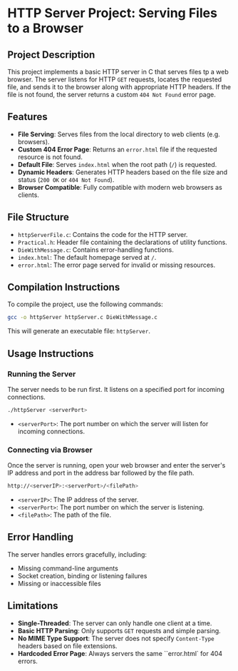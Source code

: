 # HTTP Server Project: Serving Files to a Browser

## Project Description
This project implements a basic HTTP server in C that serves files tp a web browser. The server listens for HTTP ``GET`` requests, locates the requested file, and sends it to the browser along with appropriate HTTP headers. If the file is not found, the server returns a custom ``404 Not Found`` error page.

## Features
- **File Serving**: Serves files from the local directory to web clients (e.g. browsers).
- **Custom 404 Error Page**: Returns an ``error.html`` file if the requested resource is not found.
- **Default File**: Serves ``index.html`` when the root path (``/``) is requested.
- **Dynamic Headers**: Generates HTTP headers based on the file size and status (``200 OK`` or ``404 Not Found``).
- **Browser Compatible**: Fully compatible with modern web browsers as clients.

## File Structure
- ``httpServerFile.c``: Contains the code for the HTTP server.
- ``Practical.h``: Header file containing the declarations of utility functions.
- ``DieWithMessage.c``: Contains error-handling functions.
- ``index.html``: The default homepage served at ``/``.
- ``error.html``: The error page served for invalid or missing resources.

## Compilation Instructions
To compile the project, use the following commands:
~~~ bash
gcc -o httpServer httpServer.c DieWithMessage.c
~~~
This will generate an executable file: ``httpServer``.

## Usage Instructions

### Running the Server
The server needs to be run first. It listens on a specified port for incoming connections.
~~~ bash
./httpServer <serverPort>
~~~
- ``<serverPort>``: The port number on which the server will listen for incoming connections.

### Connecting via Browser
Once the server is running, open your web browser and enter the server's IP address and port in the address bar followed by the file path.
~~~bash
http://<serverIP>:<serverPort>/<filePath>
~~~
- ``<serverIP>``: The IP address of the server.
- ``<serverPort>``: The port number on which the server is listening.
- ``<filePath>``: The path of the file.


## Error Handling
The server handles errors gracefully, including:
- Missing command-line arguments
- Socket creation, binding or listening failures
- Missing or inaccessible files

## Limitations
- **Single-Threaded**: The server can only handle one client at a time.
- **Basic HTTP Parsing**: Only supports ``GET`` requests and simple parsing.
- **No MIME Type Support**: The server does not specify ``Content-Type`` headers based on file extensions.
- **Hardcoded Error Page**: Always servers the same ``error.html` for 404 errors.
